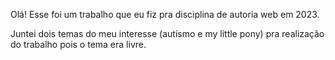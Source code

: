 Olá! Esse foi um trabalho que eu fiz pra disciplina de autoria web em 2023.

Juntei dois temas do meu interesse (autismo e my little pony) pra realização do trabalho pois o tema era livre.
